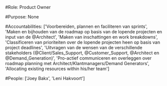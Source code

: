 #Role: Product Owner 

#Purpose: None 

#Accountabilities: ['Voorbereiden, plannen en faciliteren van sprints', 'Maken en bijhouden van de roadmap op basis van de lopende projecten en input van de @Architect', 'Maken van inschattingen en work breakdowns', 'Classificeren van prioriteiten over de lopende projecten heen op basis van project deadlines', 'Uitvragen van de wensen van de verschillende stakeholders (@Client/Sales_Support, @Customer_Support, @Architect en @Demand_Generation)', 'Pro-actief communiceren en overleggen over roadmap planning met Architect/Klantmanagers/Demand Generators', 'Allocating existing resources within his/her team'] 

#People: ['Joey Bakx', 'Leni Hakvoort']